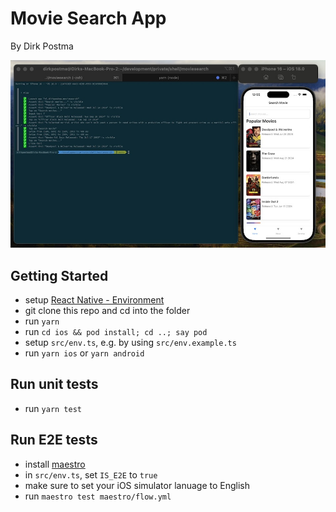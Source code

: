 # Movie Search App

By Dirk Postma

![Screenshot Maestro E2E tests](docs/screenshot_maestro.jpg)

## Getting Started

- setup [React Native - Environment](https://reactnative.dev/docs/environment-setup)
- git clone this repo and cd into the folder
- run `yarn`
- run `cd ios && pod install; cd ..; say pod`
- setup `src/env.ts`, e.g. by using `src/env.example.ts`
- run `yarn ios` or `yarn android`

## Run unit tests

- run `yarn test`

## Run E2E tests

- install [maestro](https://maestro.mobile.dev/)
- in `src/env.ts`, set `IS_E2E` to `true`
- make sure to set your iOS simulator lanuage to English
- run `maestro test maestro/flow.yml`
